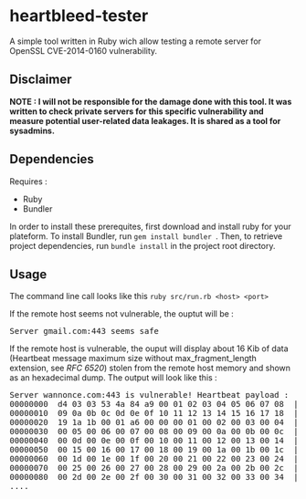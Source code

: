 heartbleed-tester
=================

A simple tool written in Ruby wich allow testing a remote server for OpenSSL CVE-2014-0160 vulnerability.

## Disclaimer

**NOTE : I will not be responsible for the damage done with this tool. It was written to check private servers for this specific vulnerability and measure potential user-related data leakages. It is shared as a tool for sysadmins.**

## Dependencies

Requires :

- Ruby
- Bundler

In order to install these prerequites, first download and install ruby for your plateform.
To install Bundler, run ```gem install bundler ```. Then, to retrieve project dependencies, run ```bundle install``` in the project root directory.


## Usage

The command line call looks like this ```ruby src/run.rb <host> <port>```

If the remote host seems not vulnerable, the ouptut will be :

<pre>
Server gmail.com:443 seems safe
</pre>

If the remote host is vulnerable, the ouput will display about 16 Kib of data (Heartbeat message maximum size without max_fragment_length extension, see *RFC 6520*) stolen from the remote host memory and shown as an hexadecimal dump. The output will look like this :

<pre>
Server wannonce.com:443 is vulnerable! Heartbeat payload :
00000000  d4 03 03 53 4a 84 a9 00 01 02 03 04 05 06 07 08  |...SJ...........|
00000010  09 0a 0b 0c 0d 0e 0f 10 11 12 13 14 15 16 17 18  |................|
00000020  19 1a 1b 00 01 a6 00 00 00 01 00 02 00 03 00 04  |................|
00000030  00 05 00 06 00 07 00 08 00 09 00 0a 00 0b 00 0c  |................|
00000040  00 0d 00 0e 00 0f 00 10 00 11 00 12 00 13 00 14  |................|
00000050  00 15 00 16 00 17 00 18 00 19 00 1a 00 1b 00 1c  |................|
00000060  00 1d 00 1e 00 1f 00 20 00 21 00 22 00 23 00 24  |....... .!.".#.$|
00000070  00 25 00 26 00 27 00 28 00 29 00 2a 00 2b 00 2c  |.%.&.'.(.).*.+.,|
00000080  00 2d 00 2e 00 2f 00 30 00 31 00 32 00 33 00 34  |.-.../.0.1.2.3.4|
....
</pre>



